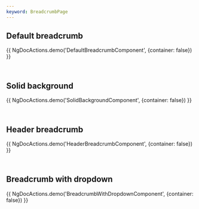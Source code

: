 ```yaml
---
keyword: BreadcrumbPage
---
```


## Default breadcrumb

{{ NgDocActions.demo('DefaultBreadcrumbComponent', {container: false}) }}

```angular-html file="./default-breadcrumb/default-breadcrumb.component.html" group="DefaultBreadcrumbComponent" name="html"

```

```angular-ts file="./default-breadcrumb/default-breadcrumb.component.ts" group="DefaultBreadcrumbComponent" name="typescript"

```

## Solid background

{{ NgDocActions.demo('SolidBackgroundComponent', {container: false}) }}

```angular-html file="./solid-background/solid-background.component.html" group="SolidBackgroundComponent" name="html"

```

```angular-ts file="./solid-background/solid-background.component.ts" group="SolidBackgroundComponent" name="typescript"

```

## Header breadcrumb

{{ NgDocActions.demo('HeaderBreadcrumbComponent', {container: false}) }}

```angular-html file="./header-breadcrumb/header-breadcrumb.component.html" group="HeaderBreadcrumbComponent" name="html"

```

```angular-ts file="./header-breadcrumb/header-breadcrumb.component.ts" group="HeaderBreadcrumbComponent" name="typescript"

```

## Breadcrumb with dropdown

{{ NgDocActions.demo('BreadcrumbWithDropdownComponent', {container: false}) }}

```angular-html file="./breadcrumb-with-dropdown/breadcrumb-with-dropdown.component.html" group="BreadcrumbWithDropdownComponent" name="html"

```

```angular-ts file="./breadcrumb-with-dropdown/breadcrumb-with-dropdown.component.ts" group="BreadcrumbWithDropdownComponent" name="typescript"

```

